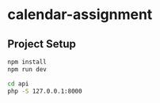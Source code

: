 # calendar-assignment

## Project Setup

```sh
npm install
npm run dev

cd api
php -S 127.0.0.1:8000
```

